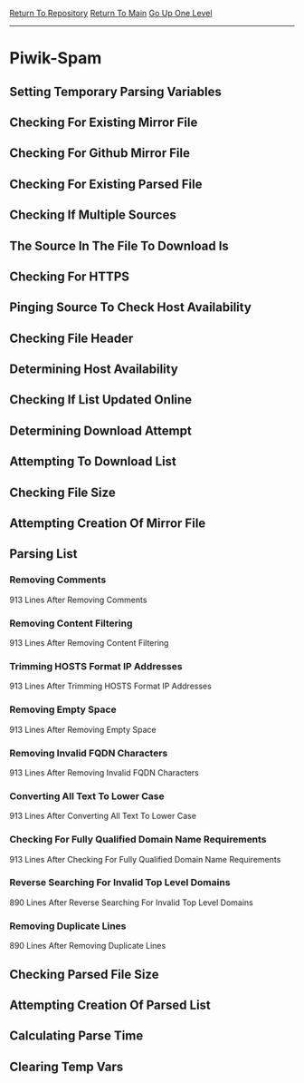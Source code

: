 [Return To Repository](https://github.com/deathbybandaid/piholeparser/)
[Return To Main](https://github.com/deathbybandaid/piholeparser/blob/master/RecentRunLogs/Mainlog.md)
[Go Up One Level](https://github.com/deathbybandaid/piholeparser/blob/master/RecentRunLogs/TopLevelScripts/30-Processing-External-Blacklists.md)
____________________________________
# Piwik-Spam
## Setting Temporary Parsing Variables
## Checking For Existing Mirror File
## Checking For Github Mirror File
## Checking For Existing Parsed File
## Checking If Multiple Sources
## The Source In The File To Download Is
## Checking For HTTPS
## Pinging Source To Check Host Availability
## Checking File Header
## Determining Host Availability
## Checking If List Updated Online
## Determining Download Attempt
## Attempting To Download List
## Checking File Size
## Attempting Creation Of Mirror File
## Parsing List
### Removing Comments
913 Lines After Removing Comments
### Removing Content Filtering
913 Lines After Removing Content Filtering
### Trimming HOSTS Format IP Addresses
913 Lines After Trimming HOSTS Format IP Addresses
### Removing Empty Space
913 Lines After Removing Empty Space
### Removing Invalid FQDN Characters
913 Lines After Removing Invalid FQDN Characters
### Converting All Text To Lower Case
913 Lines After Converting All Text To Lower Case
### Checking For Fully Qualified Domain Name Requirements
913 Lines After Checking For Fully Qualified Domain Name Requirements
### Reverse Searching For Invalid Top Level Domains
890 Lines After Reverse Searching For Invalid Top Level Domains
### Removing Duplicate Lines
890 Lines After Removing Duplicate Lines
## Checking Parsed File Size
## Attempting Creation Of Parsed List
## Calculating Parse Time
## Clearing Temp Vars
